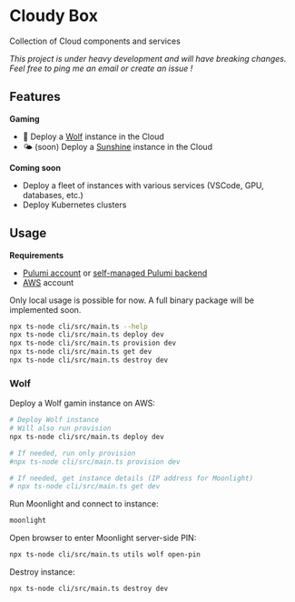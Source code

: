 # Cloudy Box 

Collection of Cloud components and services

_This project is under heavy development and will have breaking changes. Feel free to ping me an email or create an issue !_

## Features

**Gaming**

- 🐺 Deploy a [Wolf](https://games-on-whales.github.io/wolf/stable/) instance in the Cloud
- 🌤️ (soon) Deploy a [Sunshine](https://github.com/LizardByte/Sunshine) instance in the Cloud

**Coming soon**

- Deploy a fleet of instances with various services (VSCode, GPU, databases, etc.)
- Deploy Kubernetes clusters

## Usage


**Requirements**
- [Pulumi account](https://www.pulumi.com/) or [self-managed Pulumi backend](https://www.pulumi.com/docs/concepts/state/#using-a-self-managed-backend)
- [AWS](https://aws.amazon.com/) account

Only local usage is possible for now. A full binary package will be implemented soon.

```sh
npx ts-node cli/src/main.ts --help
npx ts-node cli/src/main.ts deploy dev
npx ts-node cli/src/main.ts provision dev
npx ts-node cli/src/main.ts get dev
npx ts-node cli/src/main.ts destroy dev
```

### Wolf

Deploy a Wolf gamin instance on AWS:

```sh
# Deploy Wolf instance
# Will also run provision
npx ts-node cli/src/main.ts deploy dev

# If needed, run only provision
#npx ts-node cli/src/main.ts provision dev

# If needed, get instance details (IP address for Moonlight)
# npx ts-node cli/src/main.ts get dev
```

Run Moonlight and connect to instance:

```sh
moonlight
```

Open browser to enter Moonlight server-side PIN:

```sh
npx ts-node cli/src/main.ts utils wolf open-pin
```

Destroy instance:

```sh
npx ts-node cli/src/main.ts destroy dev
```